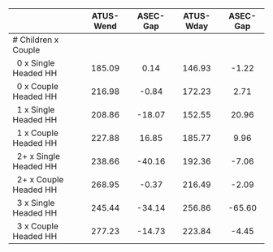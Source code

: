 
|                      |    ATUS-Wend |     ASEC-Gap |    ATUS-Wday |     ASEC-Gap |
| -------------------- | :----------: | :----------: | :----------: | :----------: |
| # Children x Couple  |              |              |              |              |
| &nbsp;&nbsp;0 x Single Headed HH |       185.09 |         0.14 |       146.93 |        -1.22 |
| &nbsp;&nbsp;0 x Couple Headed HH |       216.98 |        -0.84 |       172.23 |         2.71 |
| &nbsp;&nbsp;1 x Single Headed HH |       208.86 |       -18.07 |       152.55 |        20.96 |
| &nbsp;&nbsp;1 x Couple Headed HH |       227.88 |        16.85 |       185.77 |         9.96 |
| &nbsp;&nbsp;2+ x Single Headed HH |       238.66 |       -40.16 |       192.36 |        -7.06 |
| &nbsp;&nbsp;2+ x Couple Headed HH |       268.95 |        -0.37 |       216.49 |        -2.09 |
| &nbsp;&nbsp;3 x Single Headed HH |       245.44 |       -34.14 |       256.86 |       -65.60 |
| &nbsp;&nbsp;3 x Couple Headed HH |       277.23 |       -14.73 |       223.84 |        -4.45 |

